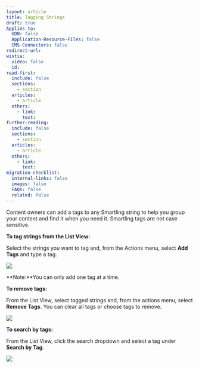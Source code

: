 ```yaml
---
layout: article
title: Tagging Strings
draft: true
Applies to:
  GDN: false
  Application-Resource-Files: false
  CMS-Connectors: false
redirect-url:
wistia:
  video: false
  id:
read-first:
  include: false
  sections:
    - section
  articles:
    - article
  others:
    - link:
      text:
further-reading:
  include: false
  sections:
    - section
  articles:
    - article
  others:
    - link:
      text:
migration-checklist:
  internal-links: false
  images: false
  FAQs: false
  related: false
---
```

Content owners can add a tags to any Smartling string to help you group your content and find it when you need it. Smartling tags are not case sensitive.

**To tag strings from the List View:**

Select the strings you want to tag and, from the Actions menu, select **Add Tags** and type a tag.

![](/hc/en-us/article_attachments/205280728/Smartling___Translations_Management_and__SLDSS-18938__Improve_working_with_Tags_-_Smartling.png)

**Note:**You can only add one tag at a time.  

**To remove tags:**

From the List View, select tagged strings and, from the actions menu, select **Remove Tags**. You can clear all tags or choose tags to remove.

![](/hc/en-us/article_attachments/205303537/Smartling___Translations_Management.png)

**To search by tags:**

From the List View, click the search dropdown and select a tag under **Search by Tag**.

![](/hc/en-us/article_attachments/205281048/Smartling___Translations_Management.png)